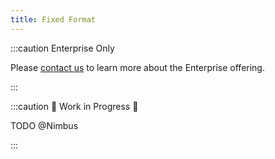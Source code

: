 ```yaml
---
title: Fixed Format
---
```


:::caution Enterprise Only

Please [contact us](https://www.prophecy.io/request-a-demo) to learn more about the Enterprise offering.

:::


:::caution 🚧 Work in Progress 🚧

TODO @Nimbus

:::
